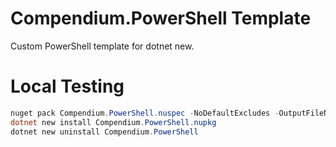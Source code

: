 # Compendium.PowerShell Template

Custom PowerShell template for dotnet new.

# Local Testing

```powershell
nuget pack Compendium.PowerShell.nuspec -NoDefaultExcludes -OutputFileNamesWithoutVersion -Version 1.0.0
dotnet new install Compendium.PowerShell.nupkg
dotnet new uninstall Compendium.PowerShell
```
